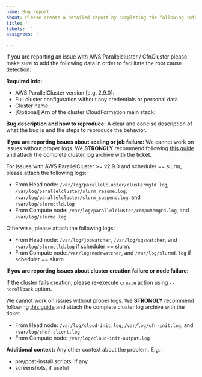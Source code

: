 ```yaml
---
name: Bug report
about: Please create a detailed report by completing the following information
title: ''
labels: ''
assignees: ''

---
```


If you are reporting an issue with AWS Parallelcluster / CfnCluster please make sure to add the following data in order to facilitate the root cause detection:

**Required Info:**
 - AWS ParallelCluster version [e.g. 2.9.0]:
 - Full cluster configuration without any credentials or personal data
 - Cluster name:
 - [Optional] Arn of the cluster CloudFormation main stack:

**Bug description and how to reproduce:**
A clear and concise description of what the bug is and the steps to reproduce the behavior.

**If you are reporting issues about scaling or job failure:**
We cannot work on issues without proper logs. We **STRONGLY** recommend following [this guide](https://github.com/aws/aws-parallelcluster/wiki/Creating-an-Archive-of-a-Cluster's-Logs) and attach the complete cluster log archive with the ticket.

For issues with AWS ParallelCluster >= v2.9.0 and scheduler == slurm, please attach the following logs:
* From Head node: `/var/log/parallelcluster/clustermgtd.log`, `/var/log/parallelcluster/slurm_resume.log`, `/var/log/parallelcluster/slurm_suspend.log`, and `/var/log/slurmctld.log`
* From Compute node:  `/var/log/parallelcluster/computemgtd.log`, and `/var/log/slurmd.log`

Otherwise, please attach the following logs:
* From Head node: `/var/log/jobwatcher`, `/var/log/sqswatcher`, and `/var/log/slurmctld.log` if scheduler == slurm.
* From Compute node:`/var/log/nodewatcher`, and `/var/log/slurmd.log` if scheduler == slurm

**If you are reporting issues about cluster creation failure or node failure:**

If the cluster fails creation, please re-execute `create` action using `--norollback` option.

We cannot work on issues without proper logs. We **STRONGLY** recommend following [this guide](https://github.com/aws/aws-parallelcluster/wiki/Creating-an-Archive-of-a-Cluster's-Logs) and attach the complete cluster log archive with the ticket.

* From Head node: `/var/log/cloud-init.log`, `/var/log/cfn-init.log`, and `/var/log/chef-client.log`
* From Compute node:  `/var/log/cloud-init-output.log`

**Additional context:**
Any other context about the problem. E.g.:
 - pre/post-install scripts, if any
 - screenshots, if useful
